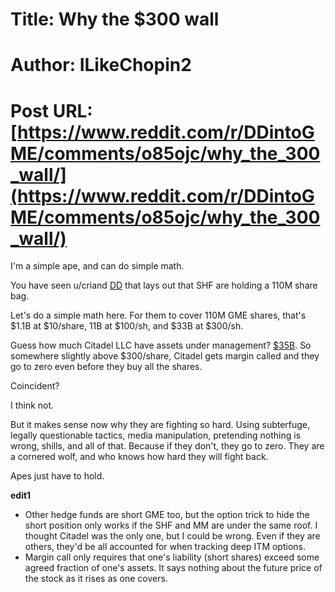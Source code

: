 # Title: Why the $300 wall
# Author: ILikeChopin2
# Post URL: [https://www.reddit.com/r/DDintoGME/comments/o85ojc/why_the_300_wall/](https://www.reddit.com/r/DDintoGME/comments/o85ojc/why_the_300_wall/)


I'm a simple ape, and can do simple math. 

You have seen u/criand [DD](https://www.reddit.com/r/Superstonk/comments/o7klxj/looks_like_the_recent_robinhood_class_action_si/)  that lays out that SHF are holding a 110M share bag.

Let's do a simple math here. For them to cover 110M GME shares, that's $1.1B at $10/share, 11B at $100/sh, and $33B at $300/sh.

Guess how much Citadel LLC have assets under management?  [$35B](https://en.wikipedia.org/wiki/Citadel_LLC). So somewhere slightly above $300/share, Citadel gets margin called and they go to zero even before they buy all the shares. 

Coincident? 

I think not.

But it makes sense now why they are fighting so hard. Using subterfuge, legally questionable tactics, media manipulation, pretending nothing is wrong, shills, and all of that. Because if they don't, they go to zero. They are a cornered wolf, and who knows how hard they will fight back. 

Apes just have to hold.

**edit1** 

* Other hedge funds are short GME too, but  the option trick to hide the short position only works if the SHF and MM are under the same roof. I thought Citadel was the only one, but I could be wrong. Even if they are others, they'd be all accounted for when tracking deep ITM options.
* Margin call only requires that one's liability (short shares) exceed some agreed fraction of one's assets. It says nothing about the future price of the stock as it rises as one covers.